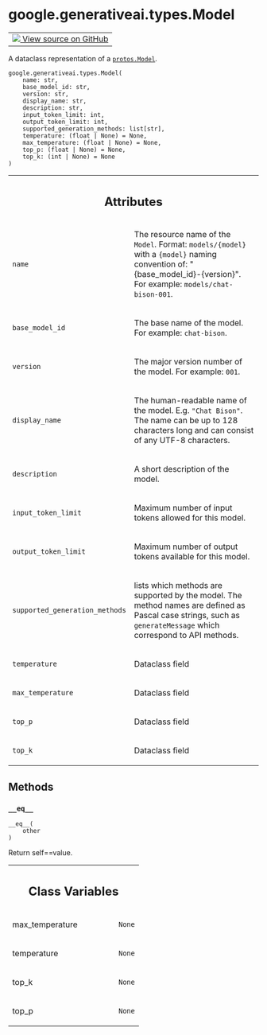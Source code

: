 
# google.generativeai.types.Model

<!-- Insert buttons and diff -->

<table class="tfo-notebook-buttons tfo-api nocontent">
<td>
  <a target="_blank" href="https://github.com/google/generative-ai-python/blob/master/google/generativeai/types/model_types.py#L91-L122">
    <img src="https://www.tensorflow.org/images/GitHub-Mark-32px.png" />
    View source on GitHub
  </a>
</td>
</table>



A dataclass representation of a <a href="../../../google/generativeai/protos/Model.md"><code>protos.Model</code></a>.

<pre class="devsite-click-to-copy prettyprint lang-py tfo-signature-link">
<code>google.generativeai.types.Model(
    name: str,
    base_model_id: str,
    version: str,
    display_name: str,
    description: str,
    input_token_limit: int,
    output_token_limit: int,
    supported_generation_methods: list[str],
    temperature: (float | None) = None,
    max_temperature: (float | None) = None,
    top_p: (float | None) = None,
    top_k: (int | None) = None
)
</code></pre>



<!-- Placeholder for "Used in" -->




<!-- Tabular view -->
 <table class="responsive fixed orange">
<colgroup><col width="214px"><col></colgroup>
<tr><th colspan="2"><h2 class="add-link">Attributes</h2></th></tr>

<tr>
<td>

`name`<a id="name"></a>

</td>
<td>

The resource name of the `Model`. Format: `models/{model}` with a `{model}` naming
convention of: "{base_model_id}-{version}". For example: `models/chat-bison-001`.

</td>
</tr><tr>
<td>

`base_model_id`<a id="base_model_id"></a>

</td>
<td>

The base name of the model. For example: `chat-bison`.

</td>
</tr><tr>
<td>

`version`<a id="version"></a>

</td>
<td>

 The major version number of the model. For example: `001`.

</td>
</tr><tr>
<td>

`display_name`<a id="display_name"></a>

</td>
<td>

The human-readable name of the model. E.g. `"Chat Bison"`. The name can be up
to 128 characters long and can consist of any UTF-8 characters.

</td>
</tr><tr>
<td>

`description`<a id="description"></a>

</td>
<td>

A short description of the model.

</td>
</tr><tr>
<td>

`input_token_limit`<a id="input_token_limit"></a>

</td>
<td>

Maximum number of input tokens allowed for this model.

</td>
</tr><tr>
<td>

`output_token_limit`<a id="output_token_limit"></a>

</td>
<td>

Maximum number of output tokens available for this model.

</td>
</tr><tr>
<td>

`supported_generation_methods`<a id="supported_generation_methods"></a>

</td>
<td>

lists which methods are supported by the model. The method
names are defined as Pascal case strings, such as `generateMessage` which correspond to
API methods.

</td>
</tr><tr>
<td>

`temperature`<a id="temperature"></a>

</td>
<td>

Dataclass field

</td>
</tr><tr>
<td>

`max_temperature`<a id="max_temperature"></a>

</td>
<td>

Dataclass field

</td>
</tr><tr>
<td>

`top_p`<a id="top_p"></a>

</td>
<td>

Dataclass field

</td>
</tr><tr>
<td>

`top_k`<a id="top_k"></a>

</td>
<td>

Dataclass field

</td>
</tr>
</table>



## Methods

<h3 id="__eq__"><code>__eq__</code></h3>

<pre class="devsite-click-to-copy prettyprint lang-py tfo-signature-link">
<code>__eq__(
    other
)
</code></pre>

Return self==value.






<!-- Tabular view -->
 <table class="responsive fixed orange">
<colgroup><col width="214px"><col></colgroup>
<tr><th colspan="2"><h2 class="add-link">Class Variables</h2></th></tr>

<tr>
<td>

max_temperature<a id="max_temperature"></a>

</td>
<td>

`None`

</td>
</tr><tr>
<td>

temperature<a id="temperature"></a>

</td>
<td>

`None`

</td>
</tr><tr>
<td>

top_k<a id="top_k"></a>

</td>
<td>

`None`

</td>
</tr><tr>
<td>

top_p<a id="top_p"></a>

</td>
<td>

`None`

</td>
</tr>
</table>

